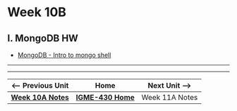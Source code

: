 # Week 10B

## I. MongoDB HW
- [MongoDB - Intro to mongo shell](https://github.com/tonethar/IGME-430-Spring-2020/blob/master/notes/mongo-shell-intro.md)


---
---

| <-- Previous Unit | Home | Next Unit -->
| --- | --- | --- 
|   [**Week 10A Notes**](10A.md)  |  [**IGME-430 Home**](../) | Week 11A Notes
